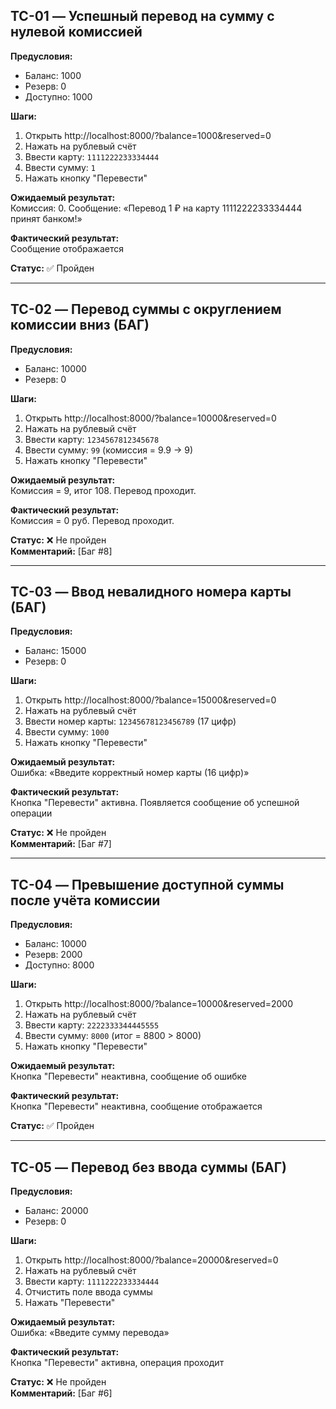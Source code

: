## TC-01 — Успешный перевод на сумму с нулевой комиссией

**Предусловия:**  
- Баланс: 1000  
- Резерв: 0  
- Доступно: 1000

**Шаги:**  
1. Открыть http://localhost:8000/?balance=1000&reserved=0  
2. Нажать на рублевый счёт
3. Ввести карту: `1111222233334444`  
4. Ввести сумму: `1`  
5. Нажать кнопку "Перевести"

**Ожидаемый результат:**  
Комиссия: 0. Сообщение: «Перевод 1 ₽ на карту 1111222233334444 принят банком!»

**Фактический результат:**  
Сообщение отображается

**Статус:** ✅ Пройден

---

## TC-02 — Перевод суммы с округлением комиссии вниз (БАГ)

**Предусловия:**  
- Баланс: 10000  
- Резерв: 0

**Шаги:**  
1. Открыть http://localhost:8000/?balance=10000&reserved=0  
2. Нажать на рублевый счёт
3. Ввести карту: `1234567812345678`  
4. Ввести сумму: `99` (комиссия = 9.9 → 9)  
5. Нажать кнопку "Перевести"

**Ожидаемый результат:**  
Комиссия = 9, итог 108. Перевод проходит.

**Фактический результат:**  
Комиссия = 0 руб. Перевод проходит.

**Статус:** ❌ Не пройден  
**Комментарий:** [Баг #8]

---

## TC-03 — Ввод невалидного номера карты (БАГ)

**Предусловия:**  
- Баланс: 15000  
- Резерв: 0

**Шаги:**  
1. Открыть http://localhost:8000/?balance=15000&reserved=0  
2. Нажать на рублевый счёт
3. Ввести номер карты: `12345678123456789` (17 цифр)  
4. Ввести сумму: `1000`  
5. Нажать кнопку "Перевести"

**Ожидаемый результат:**  
Ошибка: «Введите корректный номер карты (16 цифр)»

**Фактический результат:**  
Кнопка "Перевести" активна. Появляется сообщение об успешной операции

**Статус:** ❌ Не пройден  
**Комментарий:** [Баг #7]

---

## TC-04 — Превышение доступной суммы после учёта комиссии

**Предусловия:**  
- Баланс: 10000  
- Резерв: 2000  
- Доступно: 8000

**Шаги:**  
1. Открыть http://localhost:8000/?balance=10000&reserved=2000
2. Нажать на рублевый счёт
3. Ввести карту: `2222333344445555`  
4. Ввести сумму: `8000` (итог = 8800 > 8000)
5. Нажать кнопку "Перевести"

**Ожидаемый результат:**  
Кнопка "Перевести" неактивна, сообщение об ошибке

**Фактический результат:**  
Кнопка "Перевести" неактивна, сообщение отображается

**Статус:** ✅ Пройден

---

## TC-05 — Перевод без ввода суммы (БАГ)

**Предусловия:**  
- Баланс: 20000  
- Резерв: 0

**Шаги:**  
1. Открыть http://localhost:8000/?balance=20000&reserved=0  
2. Нажать на рублевый счёт
3. Ввести карту: `1111222233334444`  
4. Отчистить поле ввода суммы
5. Нажать "Перевести"

**Ожидаемый результат:**  
Ошибка: «Введите сумму перевода»

**Фактический результат:**  
Кнопка "Перевести" активна, операция проходит

**Статус:** ❌ Не пройден  
**Комментарий:** [Баг #6]

